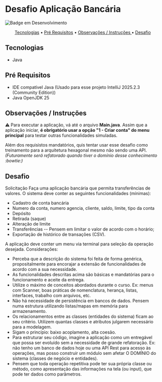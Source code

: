 # Desafio Aplicação Bancária
![Badge em Desenvolvimento](http://img.shields.io/static/v1?label=STATUS&message=%20Finalizado&color=GREEN&style=for-the-badge)

<p align="center">
<a href="#sobre">Tecnologias</a> •
<a href="#sobre">Pré Requisitos</a> • 
<a href="#sobre">Observações / Instruções </a>  • 
<a href="#sobre">Desafio </a> 
  

## Tecnologias
- Java

## Pré Requisitos

- IDE compatível Java (Usado para esse projeto IntelliJ 2025.2.3 (Community Edition))
- Java OpenJDK 25

## Observações / Instruções
:warning: Para executar a aplicação, vá até o arquivo **Main.java**.  Assim que a aplicação iniciar, **é obrigatório usar a opção "1 - Criar conta" do menu principal** para testar outras funcionalidades simuladas. 

Além dos requisistos mandatórios, quis tentar usar esse desafio como treinamento para a arquitetura hexagonal mesmo não sendo uma API. *(Futuramente será refatorado quando tiver o domínio desse conhecimento :bowtie:)*

## Desafio

Solicitação
Faça uma aplicação bancária que permita transferências de valores. O sistema deve conter as seguintes funcionalidades (mínimas):
-	Cadastro de conta bancária
-	Numero da conta, numero agencia, cliente, saldo, limite, tipo da conta
-	Depósito
-	Retirada (saque)
-	Alteração de limite
-	Transferências
--	Pensem em limitar o valor de acordo com o horário;
  - Exportação de histórico de transações (CSV).
 
A aplicação deve conter um menu via terminal para seleção da operação desejada.
Considerações:
-	Perceba que a descrição do sistema foi feita de forma genérica, propositalmente para encorajar a extensão de funcionalidades de acordo com a sua necessidade.
-	As funcionalidades descritas acima são básicas e mandatórias para o funcionamento e aceite da entrega.
-	Utilize o máximo de conceitos abordados durante o curso. Ex: menus com Scanner, boas práticas de nomenclatura, herança, listas, interfaces, trabalho com arquivos, etc.
-	Não há necessidade de persistência em bancos de dados. Pensem numa estrutura utilizando listas/mapas em memória para armazenamento.
-	Os relacionamentos entre as classes (entidades do sistema) ficam ao seu critério. Utilizem quantas classes e atributos julgarem necessário para a modelagem.
-	Sigam o princípio: baixo acoplamento, alta coesão.
-	Para estruturar seu código, imagine a aplicação como um entregável que possa ser evoluído sem a necessidade de grande refatoração. Ex: não tenho um banco de dados hoje ou uma API Rest para acesso às operações, mas posso construir um módulo sem afetar O DOMÍNIO do sistema (classes de negócio e entidades).
-	Pensem que toda operação repetitiva pode ter sua própria classe ou método, como apresentação das informações na tela (ou input), que pode ter dados como parâmetros.
